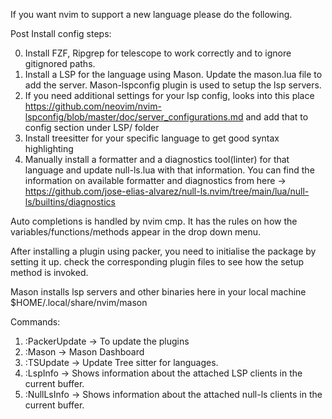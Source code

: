 If you want nvim to support a new language please do the following.

Post Install config steps:

0. Install FZF, Ripgrep for telescope to work correctly and to ignore gitignored paths.
1. Install a LSP for the language using Mason. Update the mason.lua file to add the server. Mason-lspconfig plugin is
   used to setup the lsp servers.
2. If you need additional settings for your lsp config, looks into this place https://github.com/neovim/nvim-lspconfig/blob/master/doc/server_configurations.md
   and add that to config section under LSP/ folder
3. Install treesitter for your specific language to get good syntax highlighting
4. Manually install a formatter and a diagnostics tool(linter) for that language and update null-ls.lua with
   that information. You can find the information on available formatter and diagnostics from here -> https://github.com/jose-elias-alvarez/null-ls.nvim/tree/main/lua/null-ls/builtins/diagnostics

Auto completions is handled by nvim cmp. It has the rules on how the variables/functions/methods appear in the drop down
menu.

After installing a plugin using packer, you need to initialise the package by setting it up. check the corresponding plugin files
to see how the setup method is invoked.

Mason installs lsp servers and other binaries here in your local machine $HOME/.local/share/nvim/mason

Commands:

1. :PackerUpdate -> To update the plugins
2. :Mason -> Mason Dashboard
3. :TSUpdate -> Update Tree sitter for languages.
4. :LspInfo -> Shows information about the attached LSP clients in the current buffer.
5. :NullLsInfo -> Shows information about the attached null-ls clients in the current buffer.
